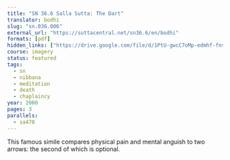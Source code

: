 ```yaml
---
title: "SN 36.6 Salla Sutta: The Dart"
translator: bodhi
slug: "sn.036.006"
external_url: "https://suttacentral.net/sn36.6/en/bodhi"
formats: [pdf]
hidden_links: ["https://drive.google.com/file/d/1PtU-gwcC7oMp-edmhf-fnvB2xhbIgR44/view?usp=drivesdk"]
course: imagery
status: featured
tags:
  - sn
  - nibbana
  - meditation
  - death
  - chaplaincy
year: 2000
pages: 3
parallels:
  - sa470
---
```


This famous simile compares physical pain and mental anguish to two arrows: the second of which is optional.
